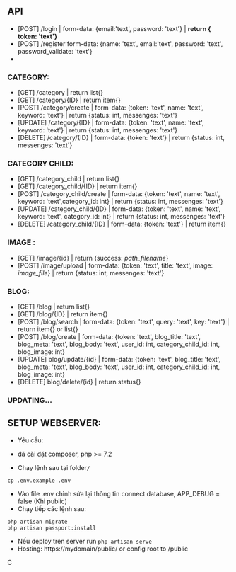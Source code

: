 ## API
- [POST] /login | form-data: {email:'text', password: 'text'} | <b>return { token: 'text'}</b>
- [POST] /register form-data: {name: 'text', email:'text', password: 'text', password_validate: 'text'}
- 
### CATEGORY:
- [GET] /category | return list{}
- [GET] /category/{ID} | return item{}
- [POST] /category/create | form-data: {token: 'text', name: 'text', keyword: 'text'} | return {status: int, messenges: 'text'}
- [UPDATE] /category/{ID} | form-data: {token: 'text', name: 'text', keyword: 'text'} | return {status: int, messenges: 'text'}
- [DELETE] /category/{ID} | form-data: {token: 'text'} | return {status: int, messenges: 'text'}
### CATEGORY CHILD:
- [GET] /category_child | return list{}
- [GET] /category_child/{ID} | return item{}
- [POST] /category_child/create | form-data: {token: 'text', name: 'text', keyword: 'text',category_id: int} | return {status: int, messenges: 'text'}
- [UPDATE] /category_child/{ID} | form-data: {token: 'text', name: 'text', keyword: 'text', category_id: int} | return {status: int, messenges: 'text'}
- [DELETE] /category_child/{ID} | form-data: {token: 'text'} | return item{}
### IMAGE :
- [GET] /image/{id} | return {success: <i>path_filename</i>}
- [POST] /image/upload | form-data: {token: 'text', title: 'text', image: <i>image_file</i>} | return {status: int, messenges: 'text'}
### BLOG:
- [GET] /blog | return list{}
- [GET] /blog/{ID} | return item{}
- [POST] /blog/search | form-data: {token: 'text', query: 'text', key: 'text'} | return item{} or list{}
- [POST] /blog/create | form-data: {token: 'text', blog_title: 'text', blog_meta: 'text', blog_body: 'text', user_id: int, category_child_id: int, blog_image: int}
- [UPDATE] blog/update/{id} | form-data: {token: 'text', blog_title: 'text', blog_meta: 'text', blog_body: 'text', user_id: int, category_child_id: int, blog_image: int}
- [DELETE] blog/delete/{id} | return status{}
### UPDATING...
## SETUP WEBSERVER:
- Yêu cầu:
+ đã cài đặt composer, php >= 7.2
- Chạy lệnh sau tại folder``` / ``` 
```
cp .env.example .env
```
- Vào file .env chỉnh sửa lại thông tin connect database, APP_DEBUG = false (Khi public)
- Chạy tiếp các lệnh sau:
```composer update
php artisan migrate
php artisan passport:install
```
- Nếu deploy trên server run ``` php artisan serve ```
- Hosting: https://mydomain/public/ or config root to /public 


C

